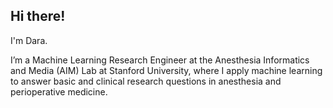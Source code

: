 ## Hi there! 
I'm Dara. 

I’m a Machine Learning Research Engineer at the Anesthesia Informatics and Media (AIM) Lab at Stanford University, where I apply machine learning to answer basic and clinical research questions in anesthesia and perioperative medicine.
